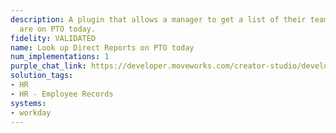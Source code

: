 ```yaml
---
description: A plugin that allows a manager to get a list of their team members who
  are on PTO today.
fidelity: VALIDATED
name: Look up Direct Reports on PTO today
num_implementations: 1
purple_chat_link: https://developer.moveworks.com/creator-studio/developer-tools/purple-chat-builder/?workspace=%7B%22title%22%3A%22My+Workspace%22%2C%22botSettings%22%3A%7B%7D%2C%22mocks%22%3A%5B%7B%22id%22%3A6991%2C%22title%22%3A%22Mock+1%22%2C%22transcript%22%3A%7B%22settings%22%3A%7B%22colorStyle%22%3A%22LIGHT%22%2C%22startTime%22%3A%2211%3A43+AM%22%2C%22defaultPerson%22%3A%22GWEN%22%2C%22editable%22%3Atrue%7D%2C%22messages%22%3A%5B%7B%22from%22%3A%22USER%22%2C%22text%22%3A%22Can+you+tell+me+which+of+our+team+members+are+on+PTO+today%3F%22%7D%2C%7B%22from%22%3A%22ANNOTATION%22%2C%22text%22%3A%22%3Cp%3E%E2%9C%85+Working+on+%3Cb%3ETeam+Members+PTO+Today%3C%2Fb%3E%3Cbr%3E%E2%8F%B3+Calling+Plugin+%3Cb%3ELookup+Team+On+PTO%3C%2Fb%3E%3C%2Fp%3E%22%7D%2C%7B%22from%22%3A%22BOT%22%2C%22text%22%3A%22Today%2C+the+following+team+members+are+on+PTO%3A+%3Cbr%3E1.+Emily+Clark+%3Cbr%3E2.+Jordan+Smith+%3Cbr%3E3.+Alex+Lee%3Cbr%3ELet+me+know+if+there%27s+anything+else+I+can+help+with%21%22%7D%5D%7D%7D%5D%7D
solution_tags:
- HR
- HR - Employee Records
systems:
- workday
---
```

